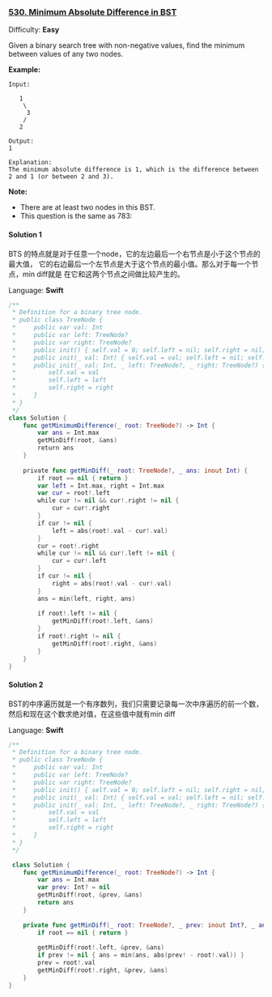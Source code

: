 ### [530\. Minimum Absolute Difference in BST](https://leetcode.com/problems/minimum-absolute-difference-in-bst/)

Difficulty: **Easy**


Given a binary search tree with non-negative values, find the minimum between values of any two nodes.

**Example:**

```
Input:

   1
    \
     3
    /
   2

Output:
1

Explanation:
The minimum absolute difference is 1, which is the difference between 2 and 1 (or between 2 and 3).
```

**Note:**

*   There are at least two nodes in this BST.
*   This question is the same as 783: 


#### Solution 1

BTS 的特点就是对于任意一个node，它的左边最后一个右节点是小于这个节点的最大值，
它的右边最后一个左节点是大于这个节点的最小值。那么对于每一个节点，min diff就是
在它和这两个节点之间做比较产生的。

Language: **Swift**

```swift
/**
 * Definition for a binary tree node.
 * public class TreeNode {
 *     public var val: Int
 *     public var left: TreeNode?
 *     public var right: TreeNode?
 *     public init() { self.val = 0; self.left = nil; self.right = nil; }
 *     public init(_ val: Int) { self.val = val; self.left = nil; self.right = nil; }
 *     public init(_ val: Int, _ left: TreeNode?, _ right: TreeNode?) {
 *         self.val = val
 *         self.left = left
 *         self.right = right
 *     }
 * }
 */
class Solution {
    func getMinimumDifference(_ root: TreeNode?) -> Int {
        var ans = Int.max
        getMinDiff(root, &ans)
        return ans
    }
    
    private func getMinDiff(_ root: TreeNode?, _ ans: inout Int) {
        if root == nil { return }
        var left = Int.max, right = Int.max
        var cur = root!.left
        while cur != nil && cur!.right != nil {
            cur = cur!.right
        }
        if cur != nil {
            left = abs(root!.val - cur!.val)
        }
        cur = root!.right
        while cur != nil && cur!.left != nil {
            cur = cur!.left
        }
        if cur != nil {
            right = abs(root!.val - cur!.val)
        }
        ans = min(left, right, ans)
        
        if root!.left != nil {
            getMinDiff(root!.left, &ans)
        }
        if root!.right != nil {
            getMinDiff(root!.right, &ans)
        }
    }
}
```

#### Solution 2

BST的中序遍历就是一个有序数列，我们只需要记录每一次中序遍历的前一个数，然后和现在这个数求绝对值，在这些值中就有min diff



Language: **Swift**

```swift
/**
 * Definition for a binary tree node.
 * public class TreeNode {
 *     public var val: Int
 *     public var left: TreeNode?
 *     public var right: TreeNode?
 *     public init() { self.val = 0; self.left = nil; self.right = nil; }
 *     public init(_ val: Int) { self.val = val; self.left = nil; self.right = nil; }
 *     public init(_ val: Int, _ left: TreeNode?, _ right: TreeNode?) {
 *         self.val = val
 *         self.left = left
 *         self.right = right
 *     }
 * }
 */

 class Solution {
    func getMinimumDifference(_ root: TreeNode?) -> Int {
        var ans = Int.max
        var prev: Int? = nil
        getMinDiff(root, &prev, &ans)
        return ans
    }
    
    private func getMinDiff(_ root: TreeNode?, _ prev: inout Int?, _ ans: inout Int) {
        if root == nil { return }
        
        getMinDiff(root!.left, &prev, &ans)
        if prev != nil { ans = min(ans, abs(prev! - root!.val)) }
        prev = root!.val
        getMinDiff(root!.right, &prev, &ans)
    }
}
```